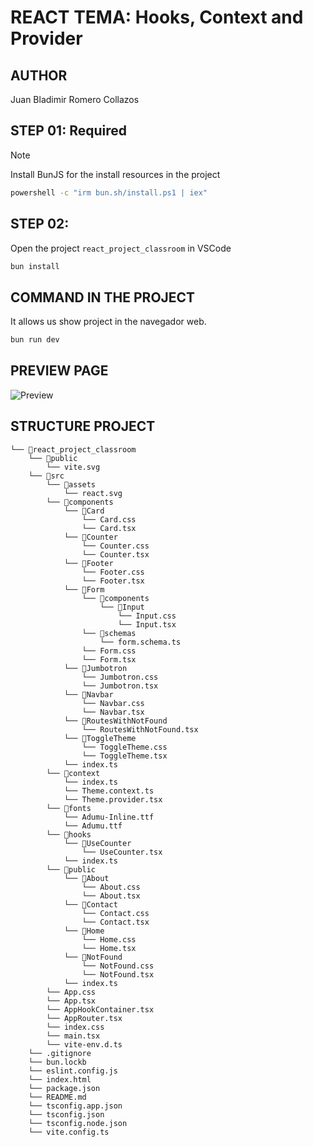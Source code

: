 # REACT TEMA: Hooks, Context and Provider

## AUTHOR

Juan Bladimir Romero Collazos

## STEP 01: Required

>[!NOTE]
>Install BunJS for the install resources in the project

```bash
powershell -c "irm bun.sh/install.ps1 | iex"
```

## STEP 02:

Open the project `react_project_classroom` in VSCode

```bash
bun install
```

## COMMAND IN THE PROJECT

It allows us show project in the navegador web.

```bash
bun run dev
```

## PREVIEW PAGE

![Preview](https://lh3.googleusercontent.com/fife/ALs6j_FSm1HrmwYQohu6YnGa4ltrUIKTcIKPLn6Qg8J5p0CJ2_OGt6nSCN2b6Ott-lCa41Im9i3F-AmQ2YrjmHZMKyMReXrkEJF8BsqiAXtrQ57CbH5YL_gdbbQ-l4k1hmw0yk2J3_7-KOKZ_bRKEMjVeGPVOUrK3y2xloRKfMWrjnAGct-Etp6H5WcWhoCWV3ulhLEHSOl1Vvo7a-ejPQQy5fyc3OrBvdXnU5mHUIqLeNIIng8cTRydZC6YslDni8gFxpdKsLuG6PPbrEJXYJ3VOj9x_5GJHkvJhahv5u97mG8oAedFaI7K5JVrJtUTYSgvXwbjgs9T-Pqtr9f5Nc0oQCKB_peUz4Tyucs3utnz6Ezn3itUEqzYk9DS0RVOl8O1NGueyxadDDMeqspsEwxIcphDyHXF9Zu9ofz7C3EhVJF6jg7PENZ2Og-uwelpUYYIklIxbe1HRMUIGJRwWLUSGW87rsrRBM_MvdTtNrEwDkwvthsRxyIhmi-1MIyAnsChU9gPLStHs_IWNnFt8zAxvDDESw7Xyeh1oxvXR_jF1oUbpr5QuQ51T_I4s9_r-UHnxGkzt5gra31vx0Qh1rE5xGQy7a6s_7kx1kBXYW5jxE-t7I0SrAXlYW7c58BHrrUwbOMSrS6roFIXi2GTQoWeX87AbYlQ-PE5_DaDSU13a75LY18ssjNhNtDKXzYLnDbTzRUuiQEdBSl6p7PW7kL_4OPMwTM2bD1-0DrzS9NNx6QyKoxJf2ehtY31ZPg_hIiLvQlX-SXXBcPcNEHyXv2W-OijgnWDDfss9ARwSNiLMNWlAzpoWoh3DmvNaAzzGlgrjdBthb_K-oHxctvYCYidmcVhRzTlgi3doBohe3G1HVBhCF4eTb389TeZyBVF0zvwfc-SdLLqfmX9R4Vqbo0DiOWoZMTOSwZ8ruDRVg75Ed1GytBTkd-ylbOsDZPAuCDI5BJVaIRezoAUlUDIhKpgMPBl8o-WLxSNyU_BXEKqvUVQbR8v6eBjSF_9G4Nhx1R6NekeuArAz-B7kZclKfbmRh2iuSGVY-smERnfwyxzSAuwAA7TvmMI9B82w6au1s_42t_lr5uTr-gcgu-W3lKgoP3UY9oou438x8HGTVnMYmReOvip7As5Vcvh_ecQyfrR3hZuQUAuiiJK4y0XtnRhXAFvvip_MftwvQSLOvlORLkn4YuNMPDa0LhcG1E1anQhkMZhaGJ7MmTg9SDE0_c--vC9sdEzjHw92j2PQjFEXw5ULbAQcDLE73SuWDmhFnZywSNBqFXRi9OytJt-1b_WVAEANavOOV2bsphu58Ks2Rz3t4PF4TcNKcUCfaJl5l9xR86fNm8h_SUIgGGlWAUo7o0d3JCoJqylX2Jys3baW7zrFAdfPbjrVy1dFEL6jaMukznFrW6wupjpdFWfM__997HQYYd9txEN7RlNotAogktnpAEZXc5KcTIp8l7qILOZCcQIZ6uZY3Zc29UBqxYSu27lBYiLN1q39dqtBc-SwwUHcfUML4pLjHZhZVbJQmdlZeMueUxXWn9DSxGi5mqdzUwbYbosowprgJyUnB_Ip0ya1_W8nk8iRURMF8zuUfQxXrxPSS0rl6-EgyxxTYnpE10RlyjSNnTP9R-1gINtzoAz4qmiTccAwQ=w1851-h883)

## STRUCTURE PROJECT

```
└── 📁react_project_classroom
    └── 📁public
        └── vite.svg
    └── 📁src
        └── 📁assets
            └── react.svg
        └── 📁components
            └── 📁Card
                └── Card.css
                └── Card.tsx
            └── 📁Counter
                └── Counter.css
                └── Counter.tsx
            └── 📁Footer
                └── Footer.css
                └── Footer.tsx
            └── 📁Form
                └── 📁components
                    └── 📁Input
                        └── Input.css
                        └── Input.tsx
                └── 📁schemas
                    └── form.schema.ts
                └── Form.css
                └── Form.tsx
            └── 📁Jumbotron
                └── Jumbotron.css
                └── Jumbotron.tsx
            └── 📁Navbar
                └── Navbar.css
                └── Navbar.tsx
            └── 📁RoutesWithNotFound
                └── RoutesWithNotFound.tsx
            └── 📁ToggleTheme
                └── ToggleTheme.css
                └── ToggleTheme.tsx
            └── index.ts
        └── 📁context
            └── index.ts
            └── Theme.context.ts
            └── Theme.provider.tsx
        └── 📁fonts
            └── Adumu-Inline.ttf
            └── Adumu.ttf
        └── 📁hooks
            └── 📁UseCounter
                └── UseCounter.tsx
            └── index.ts
        └── 📁public
            └── 📁About
                └── About.css
                └── About.tsx
            └── 📁Contact
                └── Contact.css
                └── Contact.tsx
            └── 📁Home
                └── Home.css
                └── Home.tsx
            └── 📁NotFound
                └── NotFound.css
                └── NotFound.tsx
            └── index.ts
        └── App.css
        └── App.tsx
        └── AppHookContainer.tsx
        └── AppRouter.tsx
        └── index.css
        └── main.tsx
        └── vite-env.d.ts
    └── .gitignore
    └── bun.lockb
    └── eslint.config.js
    └── index.html
    └── package.json
    └── README.md
    └── tsconfig.app.json
    └── tsconfig.json
    └── tsconfig.node.json
    └── vite.config.ts
```